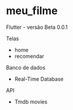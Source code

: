 # meu_filme

Flutter - 
versão Beta 0.0.1

Telas 
- home 
- recomendar

Banco de dados
- Real-Time Database

API 
- Tmdb movies

